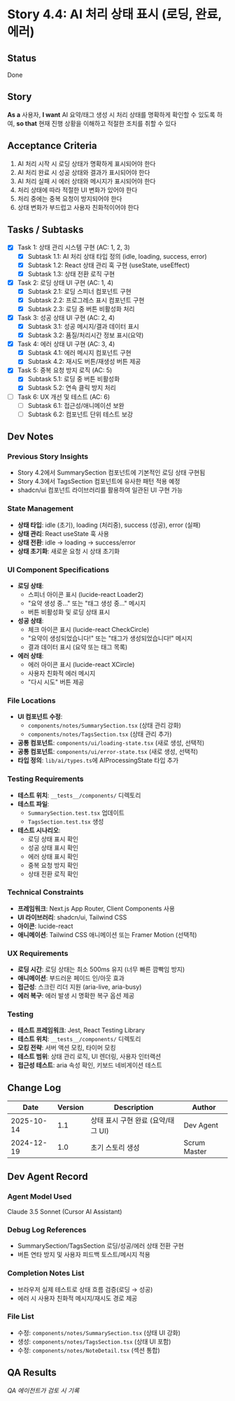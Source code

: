 # Story 4.4: AI 처리 상태 표시 (로딩, 완료, 에러)

## Status
Done

## Story
**As a** 사용자,
**I want** AI 요약/태그 생성 시 처리 상태를 명확하게 확인할 수 있도록 하여,
**so that** 현재 진행 상황을 이해하고 적절한 조치를 취할 수 있다

## Acceptance Criteria
1. AI 처리 시작 시 로딩 상태가 명확하게 표시되어야 한다
2. AI 처리 완료 시 성공 상태와 결과가 표시되어야 한다
3. AI 처리 실패 시 에러 상태와 메시지가 표시되어야 한다
4. 처리 상태에 따라 적절한 UI 변화가 있어야 한다
5. 처리 중에는 중복 요청이 방지되어야 한다
6. 상태 변화가 부드럽고 사용자 친화적이어야 한다

## Tasks / Subtasks
- [x] Task 1: 상태 관리 시스템 구현 (AC: 1, 2, 3)
  - [x] Subtask 1.1: AI 처리 상태 타입 정의 (idle, loading, success, error)
  - [x] Subtask 1.2: React 상태 관리 훅 구현 (useState, useEffect)
  - [x] Subtask 1.3: 상태 전환 로직 구현
- [x] Task 2: 로딩 상태 UI 구현 (AC: 1, 4)
  - [x] Subtask 2.1: 로딩 스피너 컴포넌트 구현
  - [x] Subtask 2.2: 프로그레스 표시 컴포넌트 구현
  - [x] Subtask 2.3: 로딩 중 버튼 비활성화 처리
- [x] Task 3: 성공 상태 UI 구현 (AC: 2, 4)
  - [x] Subtask 3.1: 성공 메시지/결과 데이터 표시
  - [x] Subtask 3.2: 품질/처리시간 정보 표시(요약)
- [x] Task 4: 에러 상태 UI 구현 (AC: 3, 4)
  - [x] Subtask 4.1: 에러 메시지 컴포넌트 구현
  - [x] Subtask 4.2: 재시도 버튼/재생성 버튼 제공
- [x] Task 5: 중복 요청 방지 로직 (AC: 5)
  - [x] Subtask 5.1: 로딩 중 버튼 비활성화
  - [x] Subtask 5.2: 연속 클릭 방지 처리
- [ ] Task 6: UX 개선 및 테스트 (AC: 6)
  - [ ] Subtask 6.1: 접근성/애니메이션 보완
  - [ ] Subtask 6.2: 컴포넌트 단위 테스트 보강

## Dev Notes

### Previous Story Insights
- Story 4.2에서 SummarySection 컴포넌트에 기본적인 로딩 상태 구현됨
- Story 4.3에서 TagsSection 컴포넌트에 유사한 패턴 적용 예정
- shadcn/ui 컴포넌트 라이브러리를 활용하여 일관된 UI 구현 가능

### State Management
- **상태 타입**: idle (초기), loading (처리중), success (성공), error (실패)
- **상태 관리**: React useState 훅 사용
- **상태 전환**: idle → loading → success/error
- **상태 초기화**: 새로운 요청 시 상태 초기화

### UI Component Specifications
- **로딩 상태**:
  - 스피너 아이콘 표시 (lucide-react Loader2)
  - "요약 생성 중..." 또는 "태그 생성 중..." 메시지
  - 버튼 비활성화 및 로딩 상태 표시
- **성공 상태**:
  - 체크 아이콘 표시 (lucide-react CheckCircle)
  - "요약이 생성되었습니다!" 또는 "태그가 생성되었습니다!" 메시지
  - 결과 데이터 표시 (요약 또는 태그 목록)
- **에러 상태**:
  - 에러 아이콘 표시 (lucide-react XCircle)
  - 사용자 친화적 에러 메시지
  - "다시 시도" 버튼 제공

### File Locations
- **UI 컴포넌트 수정**: 
  - `components/notes/SummarySection.tsx` (상태 관리 강화)
  - `components/notes/TagsSection.tsx` (상태 관리 추가)
- **공통 컴포넌트**: `components/ui/loading-state.tsx` (새로 생성, 선택적)
- **공통 컴포넌트**: `components/ui/error-state.tsx` (새로 생성, 선택적)
- **타입 정의**: `lib/ai/types.ts`에 AIProcessingState 타입 추가

### Testing Requirements
- **테스트 위치**: `__tests__/components/` 디렉토리
- **테스트 파일**: 
  - `SummarySection.test.tsx` 업데이트
  - `TagsSection.test.tsx` 생성
- **테스트 시나리오**:
  - 로딩 상태 표시 확인
  - 성공 상태 표시 확인
  - 에러 상태 표시 확인
  - 중복 요청 방지 확인
  - 상태 전환 로직 확인

### Technical Constraints
- **프레임워크**: Next.js App Router, Client Components 사용
- **UI 라이브러리**: shadcn/ui, Tailwind CSS
- **아이콘**: lucide-react
- **애니메이션**: Tailwind CSS 애니메이션 또는 Framer Motion (선택적)

### UX Requirements
- **로딩 시간**: 로딩 상태는 최소 500ms 유지 (너무 빠른 깜빡임 방지)
- **애니메이션**: 부드러운 페이드 인/아웃 효과
- **접근성**: 스크린 리더 지원 (aria-live, aria-busy)
- **에러 복구**: 에러 발생 시 명확한 복구 옵션 제공

### Testing
- **테스트 프레임워크**: Jest, React Testing Library
- **테스트 위치**: `__tests__/components/` 디렉토리
- **모킹 전략**: 서버 액션 모킹, 타이머 모킹
- **테스트 범위**: 상태 관리 로직, UI 렌더링, 사용자 인터랙션
- **접근성 테스트**: aria 속성 확인, 키보드 네비게이션 테스트

## Change Log
| Date | Version | Description | Author |
|------|---------|-------------|--------|
| 2025-10-14 | 1.1 | 상태 표시 구현 완료 (요약/태그 UI) | Dev Agent |
| 2024-12-19 | 1.0 | 초기 스토리 생성 | Scrum Master |

## Dev Agent Record

### Agent Model Used
Claude 3.5 Sonnet (Cursor AI Assistant)

### Debug Log References
- SummarySection/TagsSection 로딩/성공/에러 상태 전환 구현
- 버튼 연타 방지 및 사용자 피드백 토스트/메시지 적용

### Completion Notes List
- 브라우저 실제 테스트로 상태 흐름 검증(로딩 → 성공)
- 에러 시 사용자 친화적 메시지/재시도 경로 제공

### File List
- 수정: `components/notes/SummarySection.tsx` (상태 UI 강화)
- 생성: `components/notes/TagsSection.tsx` (상태 UI 포함)
- 수정: `components/notes/NoteDetail.tsx` (섹션 통합)

## QA Results
*QA 에이전트가 검토 시 기록*

